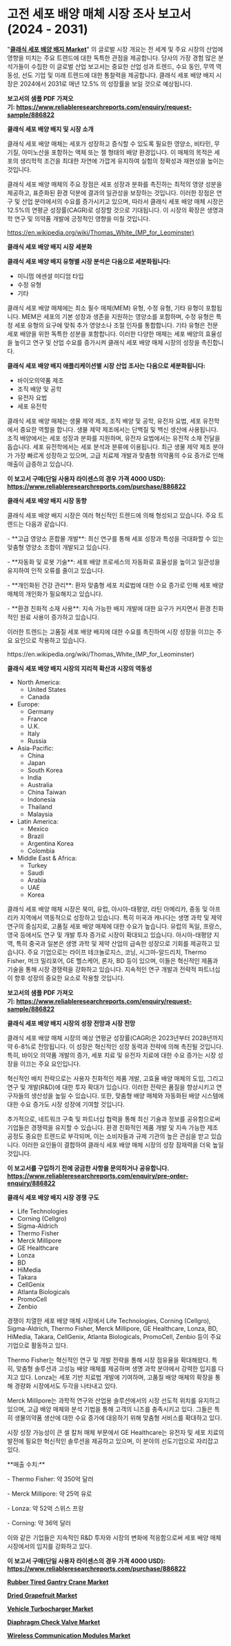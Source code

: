 <p><h1>고전 세포 배양 매체 시장 조사 보고서 (2024 - 2031)</h1></p><p>"<strong><a href="https://www.reliableresearchreports.com/classical-cell-culture-media-r886822?utm_campaign=105&utm_medium=7&utm_source=Github&utm_content=ia&utm_term=01102024&utm_id=classical-cell-culture-media">클래식 세포 배양 배지 Market</a></strong>" 의 글로벌 시장 개요는 전 세계 및 주요 시장의 산업에 영향을 미치는 주요 트렌드에 대한 독특한 관점을 제공합니다. 당사의 가장 경험 많은 분석가들이 수집한 이 글로벌 산업 보고서는 중요한 산업 성과 트렌드, 수요 동인, 무역 역동성, 선도 기업 및 미래 트렌드에 대한 통찰력을 제공합니다. 클래식 세포 배양 배지 시장은 2024에서 2031로 매년 12.5% 의 성장률을 보일 것으로 예상됩니다.</p>
<p><strong>보고서의 샘플 PDF 가져오기:&nbsp;<a href="https://www.reliableresearchreports.com/enquiry/request-sample/886822?utm_campaign=105&utm_medium=7&utm_source=Github&utm_content=ia&utm_term=01102024&utm_id=classical-cell-culture-media">https://www.reliableresearchreports.com/enquiry/request-sample/886822</a></strong></p>
<p><strong>클래식 세포 배양 배지 및 시장 소개</strong></p>
<p><p>클래식 세포 배양 매체는 세포가 성장하고 증식할 수 있도록 필요한 영양소, 비타민, 무기질, 아미노산을 포함하는 액체 또는 젤 형태의 배양 환경입니다. 이 매체의 목적은 세포의 생리학적 조건을 최대한 자연에 가깝게 유지하여 실험의 정확성과 재현성을 높이는 것입니다. </p><p>클래식 세포 배양 매체의 주요 장점은 세포 성장과 분화를 촉진하는 최적의 영양 성분을 제공하고, 표준화된 환경 덕분에 결과의 일관성을 보장하는 것입니다. 이러한 장점은 연구 및 산업 분야에서의 수요를 증가시키고 있으며, 따라서 클래식 세포 배양 매체 시장은 12.5%의 연평균 성장률(CAGR)로 성장할 것으로 기대됩니다. 이 시장의 확장은 생명과학 연구 및 의약품 개발에 긍정적인 영향을 미칠 것입니다.</p></p>
<p><a href="https://en.wikipedia.org/wiki/Thomas_White_(MP_for_Leominster)?utm_campaign=105&utm_medium=7&utm_source=Github&utm_content=ia&utm_term=01102024&utm_id=classical-cell-culture-media">https://en.wikipedia.org/wiki/Thomas_White_(MP_for_Leominster)</a></p>
<p><strong>클래식 세포 배양 배지 시장 세분화</strong></p>
<p><strong>클래식 세포 배양 배지 유형별 시장 분석은 다음으로 세분화됩니다:</strong></p>
<p><ul><li>미니멈 에센셜 미디엄 타입</li><li>수정 유형</li><li>기타</li></ul></p>
<p><p>클래식 세포 배양 매체에는 최소 필수 매체(MEM) 유형, 수정 유형, 기타 유형이 포함됩니다. MEM은 세포의 기본 성장과 생존을 지원하는 영양소를 포함하며, 수정 유형은 특정 세포 유형의 요구에 맞춰 추가 영양소나 조절 인자를 통합합니다. 기타 유형은 전문 세포 배양을 위한 독특한 성분을 포함합니다. 이러한 다양한 매체는 세포 배양의 효율성을 높이고 연구 및 산업 수요를 증가시켜 클래식 세포 배양 매체 시장의 성장을 촉진합니다.</p></p>
<p><strong>클래식 세포 배양 배지 애플리케이션별 시장 산업 조사는 다음으로 세분화됩니다:</strong></p>
<p><ul><li>바이오의약품 제조</li><li>조직 배양 및 공학</li><li>유전자 요법</li><li>세포 유전학</li></ul></p>
<p><p>클래식 세포 배양 매체는 생물 제약 제조, 조직 배양 및 공학, 유전자 요법, 세포 유전학에서 중요한 역할을 합니다. 생물 제약 제조에서는 단백질 및 백신 생산에 사용됩니다. 조직 배양에서는 세포 성장과 분화를 지원하며, 유전자 요법에서는 유전적 소재 전달을 돕습니다. 세포 유전학에서는 세포 분석과 분류에 이용됩니다. 최근 생물 제약 제조 분야가 가장 빠르게 성장하고 있으며, 고급 치료제 개발과 맞춤형 의약품의 수요 증가로 인해 매출이 급증하고 있습니다.</p></p>
<p><strong>이 보고서 구매(단일 사용자 라이센스의 경우 가격 4000 USD): <a href="https://www.reliableresearchreports.com/purchase/886822?utm_campaign=105&utm_medium=7&utm_source=Github&utm_content=ia&utm_term=01102024&utm_id=classical-cell-culture-media">https://www.reliableresearchreports.com/purchase/886822</a></strong></p>
<p><strong>클래식 세포 배양 배지 시장 동향</strong></p>
<p><p>클래식 세포 배양 배지 시장은 여러 혁신적인 트렌드에 의해 형성되고 있습니다. 주요 트렌드는 다음과 같습니다.</p><p>- **고급 영양소 혼합물 개발**: 최신 연구를 통해 세포 성장과 특성을 극대화할 수 있는 맞춤형 영양소 조합이 개발되고 있습니다.</p><p>  </p><p>- **자동화 및 로봇 기술**: 세포 배양 프로세스의 자동화로 효율성을 높이고 일관성을 유지하여 인적 오류를 줄이고 있습니다.</p><p>- **개인화된 건강 관리**: 환자 맞춤형 세포 치료법에 대한 수요 증가로 인해 세포 배양 매체의 개인화가 필요해지고 있습니다.</p><p>- **환경 친화적 소재 사용**: 지속 가능한 배지 개발에 대한 요구가 커지면서 환경 친화적인 원료 사용이 증가하고 있습니다.</p><p>이러한 트렌드는 고품질 세포 배양 배지에 대한 수요를 촉진하며 시장 성장을 이끄는 주요 요인으로 작용하고 있습니다.</p></p>
<p>https://en.wikipedia.org/wiki/Thomas_White_(MP_for_Leominster)</p>
<p><strong>클래식 세포 배양 배지 시장의 지리적 확산과 시장의 역동성</strong></p>
<p><ul>
    <li>
        North America:
        <ul>
            <li>United States</li>
            <li>Canada</li>
        </ul>
    </li>
    <li>
        Europe:
        <ul>
            <li>Germany</li>
            <li>France</li>
            <li>U.K.</li>
            <li>Italy</li>
            <li>Russia</li>
        </ul>
    </li>
    <li>
        Asia-Pacific:
        <ul>
            <li>China</li>
            <li>Japan</li>
            <li>South Korea</li>
            <li>India</li>
            <li>Australia</li>
            <li>China Taiwan</li>
            <li>Indonesia</li>
            <li>Thailand</li>
            <li>Malaysia</li>
        </ul>
    </li>
    <li>
        Latin America:
        <ul>
            <li>Mexico</li>
            <li>Brazil</li>
            <li>Argentina Korea</li>
            <li>Colombia</li>
        </ul>
    </li>
    <li>
        Middle East & Africa:
        <ul>
            <li>Turkey</li>
            <li>Saudi</li>
            <li>Arabia</li>
            <li>UAE</li>
            <li>Korea</li>
        </ul>
    </li>
    </ul></p>
<p><p>클래식 세포 배양 매체 시장은 북미, 유럽, 아시아-태평양, 라틴 아메리카, 중동 및 아프리카 지역에서 역동적으로 성장하고 있습니다. 특히 미국과 캐나다는 생명 과학 및 제약 연구의 중심지로, 고품질 세포 배양 매체에 대한 수요가 높습니다. 유럽의 독일, 프랑스, 영국 등에서도 연구 및 개발 투자 증가로 시장이 확대되고 있습니다. 아시아-태평양 지역, 특히 중국과 일본은 생명 과학 및 제약 산업의 급속한 성장으로 기회를 제공하고 있습니다. 주요 기업으로는 라이프 테크놀로지스, 코닝, 시그마-알드리치, Thermo Fisher, 머크 밀리포어, GE 헬스케어, 론자, BD 등이 있으며, 이들은 혁신적인 제품과 기술을 통해 시장 경쟁력을 강화하고 있습니다. 지속적인 연구 개발과 전략적 파트너십이 향후 성장의 중요한 요소로 작용할 것입니다.</p></p>
<p><strong>보고서의 샘플 PDF 가져오기:&nbsp;<a href="https://www.reliableresearchreports.com/enquiry/request-sample/886822?utm_campaign=105&utm_medium=7&utm_source=Github&utm_content=ia&utm_term=01102024&utm_id=classical-cell-culture-media">https://www.reliableresearchreports.com/enquiry/request-sample/886822</a></strong></p>
<p><strong>클래식 세포 배양 배지 시장의 성장 전망과 시장 전망</strong></p>
<p><p>클래식 세포 배양 매체 시장의 예상 연평균 성장률(CAGR)은 2023년부터 2028년까지 약 6-8%로 전망됩니다. 이 성장은 혁신적인 성장 동력과 전략에 의해 촉진될 것입니다. 특히, 바이오 의약품 개발의 증가, 세포 치료 및 유전자 치료에 대한 수요 증가는 시장 성장을 이끄는 주요 요인입니다.</p><p>혁신적인 배치 전략으로는 사용자 친화적인 제품 개발, 고효율 배양 매체의 도입, 그리고 연구 및 개발(R&D)에 대한 투자 확대가 있습니다. 이러한 전략은 품질을 향상시키고 연구자들의 생산성을 높일 수 있습니다. 또한, 맞춤형 배양 매체와 자동화된 배양 시스템에 대한 수요 증가도 시장 성장에 기여할 것입니다.</p><p>추가적으로, 네트워크 구축 및 파트너십 협력을 통해 최신 기술과 정보를 공유함으로써 기업들은 경쟁력을 유지할 수 있습니다. 환경 친화적인 제품 개발 및 지속 가능한 제조 공정도 중요한 트렌드로 부각되며, 이는 소비자들과 규제 기관의 높은 관심을 받고 있습니다. 이러한 요인들이 결합하여 클래식 세포 배양 매체 시장의 성장 잠재력을 더욱 높일 것입니다.</p></p>
<p><strong>이 보고서를 구입하기 전에 궁금한 사항을 문의하거나 공유합니다. <a href="https://www.reliableresearchreports.com/enquiry/pre-order-enquiry/886822?utm_campaign=105&utm_medium=7&utm_source=Github&utm_content=ia&utm_term=01102024&utm_id=classical-cell-culture-media">https://www.reliableresearchreports.com/enquiry/pre-order-enquiry/886822</a></strong></p>
<p><strong>클래식 세포 배양 배지 시장 경쟁 구도</strong></p>
<p><ul><li>Life Technologies</li><li>Corning (Cellgro)</li><li>Sigma-Aldrich</li><li>Thermo Fisher</li><li>Merck Millipore</li><li>GE Healthcare</li><li>Lonza</li><li>BD</li><li>HiMedia</li><li>Takara</li><li>CellGenix</li><li>Atlanta Biologicals</li><li>PromoCell</li><li>Zenbio</li></ul></p>
<p><p>경쟁이 치열한 세포 배양 매체 시장에서 Life Technologies, Corning (Cellgro), Sigma-Aldrich, Thermo Fisher, Merck Millipore, GE Healthcare, Lonza, BD, HiMedia, Takara, CellGenix, Atlanta Biologicals, PromoCell, Zenbio 등이 주요 기업으로 활동하고 있다. </p><p>Thermo Fisher는 혁신적인 연구 및 개발 전략을 통해 시장 점유율을 확대해왔다. 특히, 맞춤형 솔루션과 고성능 배양 매체를 제공하며 생명 과학 분야에서 강력한 입지를 다지고 있다. Lonza는 세포 기반 치료법 개발에 기여하며, 고품질 배양 매체의 확장을 통해 경량화 시장에서도 두각을 나타내고 있다. </p><p>Merck Millipore는 과학적 연구와 산업용 솔루션에서의 시장 선도적 위치를 유지하고 있으며, 고급 배양 매체와 분석 기법을 통해 고객의 니즈를 충족시키고 있다. 그들은 특히 생물의약품 생산에 대한 수요 증가에 대응하기 위해 맞춤형 서비스를 확대하고 있다.</p><p>시장 성장 가능성이 큰 셀 칼처 매체 부문에서 GE Healthcare는 유전자 및 세포 치료의 발전에 필요한 혁신적인 솔루션을 제공하고 있으며, 이 분야의 선도기업으로 자리잡고 있다.</p><p>**매출 수치:**</p><p>- Thermo Fisher: 약 350억 달러</p><p>- Merck Millipore: 약 25억 유로</p><p>- Lonza: 약 52억 스위스 프랑</p><p>- Corning: 약 36억 달러</p><p>이와 같은 기업들은 지속적인 R&D 투자와 시장의 변화에 적응함으로써 세포 배양 매체 시장에서의 입지를 강화하고 있다.</p></p>
<p><strong>이 보고서 구매(단일 사용자 라이센스의 경우 가격 4000 USD): <a href="https://www.reliableresearchreports.com/purchase/886822?utm_campaign=105&utm_medium=7&utm_source=Github&utm_content=ia&utm_term=01102024&utm_id=classical-cell-culture-media">https://www.reliableresearchreports.com/purchase/886822</a></strong></p>
<p><strong><p><a href="https://www.linkedin.com/pulse/rubber-tired-gantry-crane-market-analysis-report-global-insights-wrtqe?utm_campaign=105&utm_medium=7&utm_source=Github&utm_content=ia&utm_term=01102024&utm_id=classical-cell-culture-media">Rubber Tired Gantry Crane Market</a></p><p><a href="https://github.com/NasrinKhan99/Market-Research-Report-List-1/blob/main/dried-grapefruit-market.md?utm_campaign=105&utm_medium=7&utm_source=Github&utm_content=ia&utm_term=01102024&utm_id=classical-cell-culture-media">Dried Grapefruit Market</a></p><p><a href="https://medium.com/@lourdestd6bs/vehicle-turbocharger-market-strategic-insights-product-evolution-and-market-segmentation-in-the-a1f48bb92c6d?utm_campaign=105&utm_medium=7&utm_source=Github&utm_content=ia&utm_term=01102024&utm_id=classical-cell-culture-media">Vehicle Turbocharger Market</a></p><p><a href="https://www.linkedin.com/pulse/global-diaphragm-check-valve-market-share-growth-opportunities-z8ize?utm_campaign=105&utm_medium=7&utm_source=Github&utm_content=ia&utm_term=01102024&utm_id=classical-cell-culture-media">Diaphragm Check Valve Market</a></p><p><a href="https://issuu.com/reportprime-2/docs/wireless-communication-modules-mark_65146f3e5992ce?utm_campaign=105&utm_medium=7&utm_source=Github&utm_content=ia&utm_term=01102024&utm_id=classical-cell-culture-media">Wireless Communication Modules Market</a></p></strong></p>
<p></p>